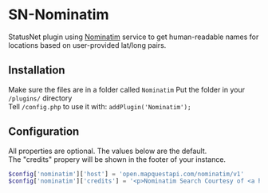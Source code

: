 SN-Nominatim
============

StatusNet plugin using [Nominatim](http://wiki.openstreetmap.org/wiki/Nominatim) service to get human-readable names for locations based on user-provided lat/long pairs.

## Installation

Make sure the files are in a folder called `Nominatim`
Put the folder in your `/plugins/` directory  
Tell `/config.php` to use it with: `addPlugin('Nominatim');`  

## Configuration

All properties are optional. The values below are the default.  
The "credits" propery will be shown in the footer of your instance.

```php
$config['nominatim']['host'] = 'open.mapquestapi.com/nominatim/v1'
$config['nominatim']['credits'] = '<p>Nominatim Search Courtesy of <a href="http://www.mapquest.com/">MapQuest</a></p>'
```